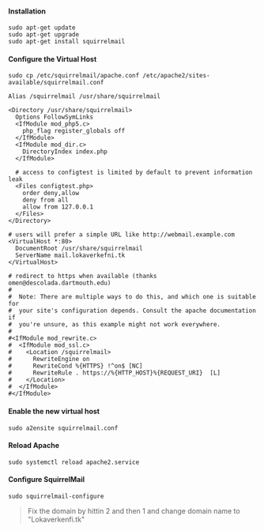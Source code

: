 #### Installation

```
sudo apt-get update
sudo apt-get upgrade
sudo apt-get install squirrelmail
```

#### Configure the Virtual Host

```
sudo cp /etc/squirrelmail/apache.conf /etc/apache2/sites-available/squirrelmail.conf
```

```
Alias /squirrelmail /usr/share/squirrelmail

<Directory /usr/share/squirrelmail>
  Options FollowSymLinks
  <IfModule mod_php5.c>
    php_flag register_globals off
  </IfModule>
  <IfModule mod_dir.c>
    DirectoryIndex index.php
  </IfModule>

  # access to configtest is limited by default to prevent information leak
  <Files configtest.php>
    order deny,allow
    deny from all
    allow from 127.0.0.1
  </Files>
</Directory>

# users will prefer a simple URL like http://webmail.example.com
<VirtualHost *:80>
  DocumentRoot /usr/share/squirrelmail
  ServerName mail.lokaverkefni.tk
</VirtualHost>

# redirect to https when available (thanks omen@descolada.dartmouth.edu)
#
#  Note: There are multiple ways to do this, and which one is suitable for
#  your site's configuration depends. Consult the apache documentation if
#  you're unsure, as this example might not work everywhere.
#
#<IfModule mod_rewrite.c>
#  <IfModule mod_ssl.c>
#    <Location /squirrelmail>
#      RewriteEngine on
#      RewriteCond %{HTTPS} !^on$ [NC]
#      RewriteRule . https://%{HTTP_HOST}%{REQUEST_URI}  [L]
#    </Location>
#  </IfModule>
#</IfModule>
```

#### Enable the new virtual host

```
sudo a2ensite squirrelmail.conf
```

#### Reload Apache

```
sudo systemctl reload apache2.service
```

#### Configure SquirrelMail

```
sudo squirrelmail-configure
```
> Fix the domain by hittin 2 and then 1 and change domain name to "Lokaverkenfi.tk"
